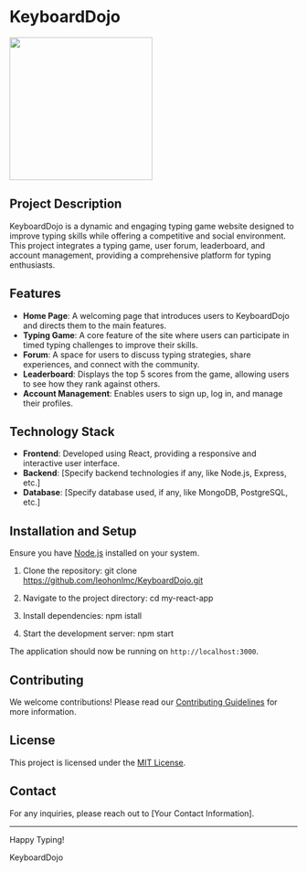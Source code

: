 # KeyboardDojo

<img
src="./public/KeyboardDojo_1.png"
alt=""
style="width: 250px"
/>

## Project Description

KeyboardDojo is a dynamic and engaging typing game website designed to improve typing skills while offering a competitive and social environment. This project integrates a typing game, user forum, leaderboard, and account management, providing a comprehensive platform for typing enthusiasts.

## Features

- **Home Page**: A welcoming page that introduces users to KeyboardDojo and directs them to the main features.
- **Typing Game**: A core feature of the site where users can participate in timed typing challenges to improve their skills.
- **Forum**: A space for users to discuss typing strategies, share experiences, and connect with the community.
- **Leaderboard**: Displays the top 5 scores from the game, allowing users to see how they rank against others.
- **Account Management**: Enables users to sign up, log in, and manage their profiles.

## Technology Stack

- **Frontend**: Developed using React, providing a responsive and interactive user interface.
- **Backend**: [Specify backend technologies if any, like Node.js, Express, etc.]
- **Database**: [Specify database used, if any, like MongoDB, PostgreSQL, etc.]

## Installation and Setup

Ensure you have [Node.js](https://nodejs.org/) installed on your system.

1. Clone the repository:
   git clone https://github.com/leohonlmc/KeyboardDojo.git

2. Navigate to the project directory:
   cd my-react-app

3. Install dependencies:
   npm istall

4. Start the development server:
   npm start

The application should now be running on `http://localhost:3000`.

## Contributing

We welcome contributions! Please read our [Contributing Guidelines](LINK_TO_CONTRIBUTING_GUIDELINES) for more information.

## License

This project is licensed under the [MIT License](LINK_TO_LICENSE).

## Contact

For any inquiries, please reach out to [Your Contact Information].

---

Happy Typing!

KeyboardDojo
